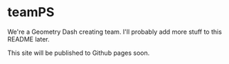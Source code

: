 # teamPS

We're a Geometry Dash creating team. I'll probably add more stuff to this README later.

This site will be published to Github pages soon.
